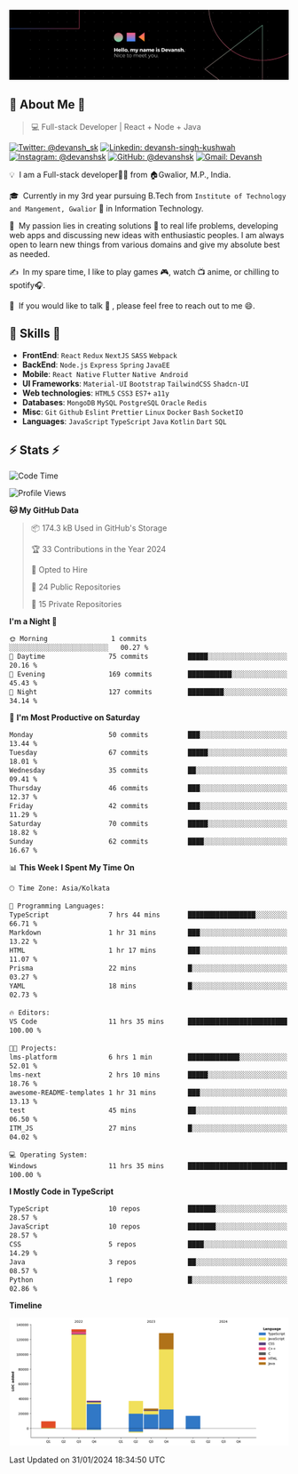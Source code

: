 ![Banner](./Devansh%20Singh%20Banner.png)

## 👋 About Me 👋

> 💻 Full-stack Developer | React + Node + Java

[![Twitter: @devansh_sk](https://img.shields.io/twitter/follow/devansh_sk?style=social)](https://twitter.com/devansh_sk)
[![Linkedin: devansh-singh-kushwah](https://img.shields.io/badge/-Devansh%20Singh%20Kushwah-blue?style=flat-square&logo=Linkedin&logoColor=white&link=https://www.linkedin.com/in/devanshsk/)](https://www.linkedin.com/in/devanshsk/)
[![Instagram: @devanshsk](https://img.shields.io/badge/-devanshsk-E4405F?style=flat-square&logo=instagram&logoColor=white)](https://instagram.com/devanshsk)
[![GitHub: @devanshsk](https://img.shields.io/github/followers/devanshsk?label=follow&style=social)](https://github.com/devanshsk)
[![Gmail: Devansh](https://img.shields.io/badge/Gmail-D14836?style=flat-square&logo=gmail&logoColor=white)](mailto:work.devanshsk@gmail.com)

💡 &nbsp;I am a Full-stack developer🧑‍💻 from 🏠Gwalior, M.P., India.

🎓 &nbsp;Currently in my 3rd year pursuing B.Tech from `Institute of Technology and Mangement, Gwalior` 🏫 in Information Technology.

🌱 &nbsp;My passion lies in creating solutions 🚩 to real life problems, developing web apps and discussing new ideas with enthusiastic peoples.
I am always open to learn new things from various domains and give my absolute best as needed.

✍️ &nbsp;In my spare time, I like to play games 🎮, watch 📺 anime, or chilling to spotify🎧.

💬 &nbsp;If you would like to talk 👋 , please feel free to reach out to me 😄.

##  🎉 Skills  🎉
- **FrontEnd**: `React` `Redux` `NextJS` `SASS` `Webpack`
- **BackEnd**: `Node.js` `Express` `Spring` `JavaEE`
- **Mobile**: `React Native` `Flutter` `Native Android`
- **UI Frameworks**: `Material-UI` `Bootstrap` `TailwindCSS` `Shadcn-UI`
- **Web technologies**: `HTML5` `CSS3` `ES7+` `a11y`
- **Databases**: `MongoDB` `MySQL` `PostgreSQL` `Oracle` `Redis`
- **Misc**: `Git` `Github` `Eslint` `Prettier` `Linux` `Docker` `Bash` `SocketIO`
- **Languages**: `JavaScript` `TypeScript` `Java` `Kotlin` `Dart` `SQL`

## ⚡ Stats ⚡
<!--START_SECTION:waka-->
![Code Time](http://img.shields.io/badge/Code%20Time-39%20hrs%2057%20mins-blue)

![Profile Views](http://img.shields.io/badge/Profile%20Views-70-blue)

**🐱 My GitHub Data** 

> 📦 174.3 kB Used in GitHub's Storage 
 > 
> 🏆 33 Contributions in the Year 2024
 > 
> 💼 Opted to Hire
 > 
> 📜 24 Public Repositories 
 > 
> 🔑 15 Private Repositories 
 > 
**I'm a Night 🦉** 

```text
🌞 Morning                1 commits           ░░░░░░░░░░░░░░░░░░░░░░░░░   00.27 % 
🌆 Daytime                75 commits          █████░░░░░░░░░░░░░░░░░░░░   20.16 % 
🌃 Evening                169 commits         ███████████░░░░░░░░░░░░░░   45.43 % 
🌙 Night                  127 commits         █████████░░░░░░░░░░░░░░░░   34.14 % 
```
📅 **I'm Most Productive on Saturday** 

```text
Monday                   50 commits          ███░░░░░░░░░░░░░░░░░░░░░░   13.44 % 
Tuesday                  67 commits          █████░░░░░░░░░░░░░░░░░░░░   18.01 % 
Wednesday                35 commits          ██░░░░░░░░░░░░░░░░░░░░░░░   09.41 % 
Thursday                 46 commits          ███░░░░░░░░░░░░░░░░░░░░░░   12.37 % 
Friday                   42 commits          ███░░░░░░░░░░░░░░░░░░░░░░   11.29 % 
Saturday                 70 commits          █████░░░░░░░░░░░░░░░░░░░░   18.82 % 
Sunday                   62 commits          ████░░░░░░░░░░░░░░░░░░░░░   16.67 % 
```


📊 **This Week I Spent My Time On** 

```text
🕑︎ Time Zone: Asia/Kolkata

💬 Programming Languages: 
TypeScript               7 hrs 44 mins       █████████████████░░░░░░░░   66.71 % 
Markdown                 1 hr 31 mins        ███░░░░░░░░░░░░░░░░░░░░░░   13.22 % 
HTML                     1 hr 17 mins        ███░░░░░░░░░░░░░░░░░░░░░░   11.07 % 
Prisma                   22 mins             █░░░░░░░░░░░░░░░░░░░░░░░░   03.27 % 
YAML                     18 mins             █░░░░░░░░░░░░░░░░░░░░░░░░   02.73 % 

🔥 Editors: 
VS Code                  11 hrs 35 mins      █████████████████████████   100.00 % 

🐱‍💻 Projects: 
lms-platform             6 hrs 1 min         █████████████░░░░░░░░░░░░   52.01 % 
lms-next                 2 hrs 10 mins       █████░░░░░░░░░░░░░░░░░░░░   18.76 % 
awesome-README-templates 1 hr 31 mins        ███░░░░░░░░░░░░░░░░░░░░░░   13.13 % 
test                     45 mins             ██░░░░░░░░░░░░░░░░░░░░░░░   06.50 % 
ITM_JS                   27 mins             █░░░░░░░░░░░░░░░░░░░░░░░░   04.02 % 

💻 Operating System: 
Windows                  11 hrs 35 mins      █████████████████████████   100.00 % 
```

**I Mostly Code in TypeScript** 

```text
TypeScript               10 repos            ███████░░░░░░░░░░░░░░░░░░   28.57 % 
JavaScript               10 repos            ███████░░░░░░░░░░░░░░░░░░   28.57 % 
CSS                      5 repos             ████░░░░░░░░░░░░░░░░░░░░░   14.29 % 
Java                     3 repos             ██░░░░░░░░░░░░░░░░░░░░░░░   08.57 % 
Python                   1 repo              █░░░░░░░░░░░░░░░░░░░░░░░░   02.86 % 
```



**Timeline**

![Lines of Code chart](https://raw.githubusercontent.com/DevanshSK/DevanshSK/main/assets/bar_graph.png)


 Last Updated on 31/01/2024 18:34:50 UTC
<!--END_SECTION:waka-->
